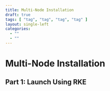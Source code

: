 ```yaml
---
title: Multi-Node Installation
draft: true
tags: [ "tag", "tag", "tag", "tag" ]
layout: single-left
categories:
  - ""
  - ""
---
```


# Multi-Node Installation

## Part 1: Launch Using RKE
